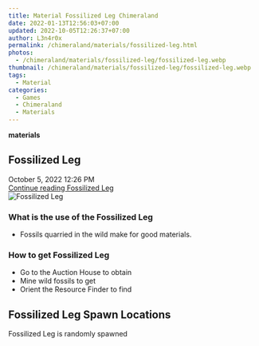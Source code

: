 ```yaml
---
title: Material Fossilized Leg Chimeraland
date: 2022-01-13T12:56:03+07:00
updated: 2022-10-05T12:26:37+07:00
author: L3n4r0x
permalink: /chimeraland/materials/fossilized-leg.html
photos:
  - /chimeraland/materials/fossilized-leg/fossilized-leg.webp
thumbnail: /chimeraland/materials/fossilized-leg/fossilized-leg.webp
tags:
  - Material
categories:
  - Games
  - Chimeraland
  - Materials
---
```


<section id="bootstrap-wrapper">
  <link
    rel="stylesheet"
    href="https://cdn.statically.io/gh/dimaslanjaka/Web-Manajemen/40ac3225/css/bootstrap-4.5-wrapper.css"
  />
  <div
    class="row g-0 border rounded overflow-hidden flex-md-row mb-4 shadow-sm position-relative bg-light text-dark"
  >
    <div class="col p-4 d-flex flex-column position-static">
      <strong class="d-inline-block mb-2 text-success">materials</strong>
      <h2 class="mb-0">Fossilized Leg</h2>
      <div class="mb-1 text-muted">October 5, 2022 12:26 PM</div>
      <a
        href="/chimeraland/materials/fossilized-leg.html"
        class="stretched-link d-none"
        >Continue reading Fossilized Leg</a
      >
    </div>
    <div class="col-auto d-none d-lg-block">
      <img
        src="/chimeraland/materials/fossilized-leg/fossilized-leg.webp"
        alt="Fossilized Leg"
      />
    </div>
  </div>
  <div class="row bg-light text-dark">
    <div class="col-lg-6 col-12 mb-2">
      <div class="card">
        <div class="card-body">
          <h3 class="card-title">What is the use of the Fossilized Leg</h3>
          <div class="card-text">
            <ul>
              <li>Fossils quarried in the wild make for good materials.</li>
            </ul>
          </div>
        </div>
      </div>
    </div>
    <div class="col-lg-6 col-12 mb-2">
      <div class="card">
        <div class="card-body">
          <h3 class="card-title">How to get Fossilized Leg</h3>
          <div class="card-text">
            <ul>
              <li>Go to the Auction House to obtain</li>
              <li>Mine wild fossils to get</li>
              <li>Orient the Resource Finder to find</li>
            </ul>
          </div>
        </div>
      </div>
    </div>
    <div class="col-12 mb-2">
      <h2>Fossilized Leg Spawn Locations</h2>
      <p>Fossilized Leg is randomly spawned</p>
    </div>
  </div>
</section>